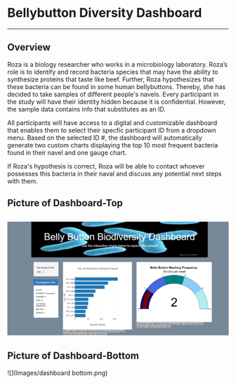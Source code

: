 # Bellybutton Diversity Dashboard
---
## Overview
Roza is a biology researcher who works in a microbiology laboratory. Roza’s role is to identify and record bacteria species that may have the ability to synthesize proteins that taste like beef. Further, Roza hypothesizes that these bacteria can be found in some human bellybuttons. Thereby, she has decided to take samples of different people's navels. Every participant in the study will have their identity hidden because it is confidential. However, the sample data contains info that substitutes as an ID. 

All participants will have access to a digital and customizable dashboard that enables them to select their specfic participant ID from a dropdown menu. Based on the selected ID #, the dashboard will automatically generate two custom charts displaying the top 10 most frequent bacteria found in their navel and one gauge chart. 

If Roza's hypothesis is correct, Roza will be able to contact whoever possesses this bacteria in their naval and discuss any potential next steps with them. 

## Picture of Dashboard-Top
![](Images/dashboardtop.png)
---
## Picture of Dashboard-Bottom
![](Images/dashboard bottom.png)

